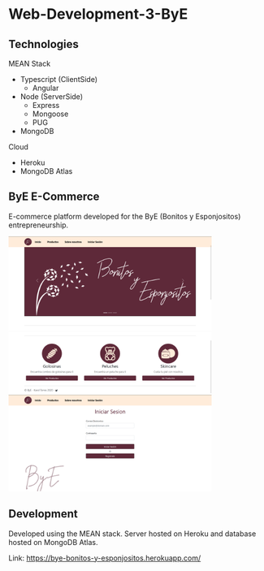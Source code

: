 
# Web-Development-3-ByE

## Technologies
MEAN Stack
* Typescript (ClientSide)
    * Angular
* Node (ServerSide)
    * Express
    * Mongoose
    * PUG
* MongoDB

Cloud
* Heroku
* MongoDB Atlas


## ByE E-Commerce
E-commerce platform developed for the ByE (Bonitos y Esponjositos) entrepreneurship.

<img src="https://github.com/grimloc-aduque/Web-Development-3-ByE/blob/main/git_images/inicio_logo.png" style="width:400px;"/>

<img src="https://github.com/grimloc-aduque/Web-Development-3-ByE/blob/main/git_images/inicio_productos.png" style="width:400px;"/>

<img src="https://github.com/grimloc-aduque/Web-Development-3-ByE/blob/main/git_images/login.png" style="width:400px;"/>

## Development

Developed using the MEAN stack. Server hosted on Heroku and database hosted on MongoDB Atlas.

Link: https://bye-bonitos-y-esponjositos.herokuapp.com/
